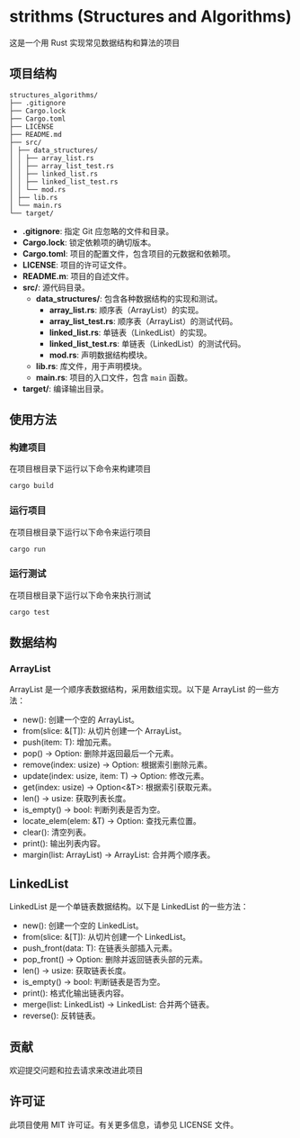 # strithms (Structures and Algorithms)

这是一个用 Rust 实现常见数据结构和算法的项目

## 项目结构

```
structures_algorithms/ 
├── .gitignore 
├── Cargo.lock 
├── Cargo.toml 
├── LICENSE 
├── README.md 
├── src/ 
│ ├── data_structures/ 
│ │ ├── array_list.rs 
│ │ ├── array_list_test.rs 
│ │ ├── linked_list.rs 
│ │ ├── linked_list_test.rs 
│ │ └── mod.rs 
│ ├── lib.rs 
│ └── main.rs 
└── target/
```

- **.gitignore**: 指定 Git 应忽略的文件和目录。
- **Cargo.lock**: 锁定依赖项的确切版本。
- **Cargo.toml**: 项目的配置文件，包含项目的元数据和依赖项。
- **LICENSE**: 项目的许可证文件。
- **README.m**: 项目的自述文件。
- **src/**: 源代码目录。
  - **data_structures/**: 包含各种数据结构的实现和测试。
    - **array_list.rs**: 顺序表（ArrayList）的实现。
    - **array_list_test.rs**: 顺序表（ArrayList）的测试代码。
    - **linked_list.rs**: 单链表（LinkedList）的实现。
    - **linked_list_test.rs**: 单链表（LinkedList）的测试代码。
    - **mod.rs**: 声明数据结构模块。
  - **lib.rs**: 库文件，用于声明模块。
  - **main.rs**: 项目的入口文件，包含 `main` 函数。
- **target/**: 编译输出目录。


## 使用方法

### 构建项目

在项目根目录下运行以下命令来构建项目

```sh
cargo build
```

### 运行项目
在项目根目录下运行以下命令来运行项目

```sh
cargo run
```

### 运行测试
在项目根目录下运行以下命令来执行测试

```sh
cargo test
```

## 数据结构
### ArrayList
ArrayList 是一个顺序表数据结构，采用数组实现。以下是 ArrayList 的一些方法：

- new(): 创建一个空的 ArrayList。
- from(slice: &[T]): 从切片创建一个 ArrayList。
- push(item: T): 增加元素。
- pop() -> Option<T>: 删除并返回最后一个元素。
- remove(index: usize) -> Option<T>: 根据索引删除元素。
- update(index: usize, item: T) -> Option<T>: 修改元素。
- get(index: usize) -> Option<&T>: 根据索引获取元素。
- len() -> usize: 获取列表长度。
- is_empty() -> bool: 判断列表是否为空。
- locate_elem(elem: &T) -> Option<usize>: 查找元素位置。
- clear(): 清空列表。
- print(): 输出列表内容。
- margin(list: ArrayList<T>) -> ArrayList<T>: 合并两个顺序表。

## LinkedList
LinkedList 是一个单链表数据结构。以下是 LinkedList 的一些方法：

- new(): 创建一个空的 LinkedList。
- from(slice: &[T]): 从切片创建一个 LinkedList。
- push_front(data: T): 在链表头部插入元素。
- pop_front() -> Option<T>: 删除并返回链表头部的元素。
- len() -> usize: 获取链表长度。
- is_empty() -> bool: 判断链表是否为空。
- print(): 格式化输出链表内容。
- merge(list: LinkedList<T>) -> LinkedList<T>: 合并两个链表。
- reverse(): 反转链表。


## 贡献
欢迎提交问题和拉去请求来改进此项目

## 许可证
此项目使用 MIT 许可证。有关更多信息，请参见 LICENSE 文件。